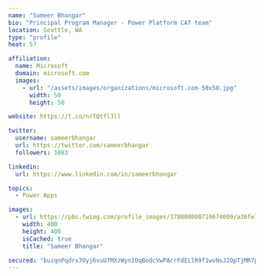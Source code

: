 ```yaml
---
name: "Sameer Bhangar"
bio: "Principal Program Manager - Power Platform CAT team"
location: Seattle, WA
type: "profile"
heat: 57

affiliation:
  name: Microsoft
  domain: microsoft.com
  images:
    - url: "/assets/images/organizations/microsoft.com-50x50.jpg"
      width: 50
      height: 50

website: https://t.co/nrTQtfl3ll

twitter:
  username: sameerbhangar
  url: https://twitter.com/sameerbhangar
  followers: 1083

linkedin:
  url: https://www.linkedin.com/in/sameerbhangar

topics:
  - Power Apps

images:
  - url: https://pbs.twimg.com/profile_images/378800000719674009/a36fe7ddfab1778b76e5793772e43798_400x400.jpeg
    width: 400
    height: 400
    isCached: true
    title: "Sameer Bhangar"

secured: "buzqnPqdrx7Oyj6vuU7MXzWynIDqBodcVwPAcrFdELlR9f1wvNsJ2OpTjMR7pNg06kGANBx7wXjIJG19OwdKhRZUZUExJVqujvO6LK05dkJHWlMgsQoDUlH5JV4pD2DOnnOK9+JY9lbalWVZqti7NLoPBhczQOmpJl10hEUcLL4EiecOE/ZPrZZtEKlrVVSUBVT3RAC3LExs5mDDAV245YKeigPsu79vdW9fRf8L3U4aBvVZg6vTOi3YBfEWujjDBcGdtpKQJAHbxii5N/qQN2OlbqHyJU12d5/FOg3M2TQ4wWWJHc/TeB2BGBVBqcqX7APRs9y/7xbMwzudQG/URJKc/4S248CeWIKJlVHCn9jc3Eu7GJqxEZCXg5Io6d5VHm6Nbr81ezuyFy03I+YMgfJ7VMVeYCT+clOM0eRa9MA=;coPath0fWHeyTXoqMU2itg=="
---
```


